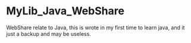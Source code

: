 # MyLib_Java_WebShare
 WebShare relate to Java, this is wrote in my first time to learn java, and it just a backup and may be useless.
